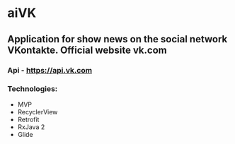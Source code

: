 # aiVK

## Application for show news on the social network VKontakte. Official website vk.com

### Api - https://api.vk.com

### Technologies:
* MVP
* RecyclerView
* Retrofit
* RxJava 2
* Glide
